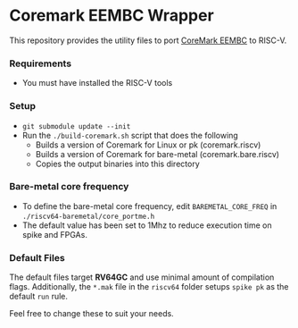 Coremark EEMBC Wrapper
======================

This repository provides the utility files to port [CoreMark EEMBC](https://www.eembc.org/coremark/) to RISC-V.

### Requirements

  - You must have installed the RISC-V tools

### Setup

  - `git submodule update --init`
  - Run the `./build-coremark.sh` script that does the following
    - Builds a version of Coremark for Linux or pk (coremark.riscv)
    - Builds a version of Coremark for bare-metal (coremark.bare.riscv)
    - Copies the output binaries into this directory
### Bare-metal core frequency
  - To define the bare-metal core frequency, edit `BAREMETAL_CORE_FREQ` in `./riscv64-baremetal/core_portme.h`
  - The default value has been set to 1Mhz to reduce execution time on spike and FPGAs.
### Default Files

The default files target **RV64GC** and use minimal amount of compilation flags. Additionally, the `*.mak` file in the `riscv64`
folder setups `spike pk` as the default `run` rule.

Feel free to change these to suit your needs.
